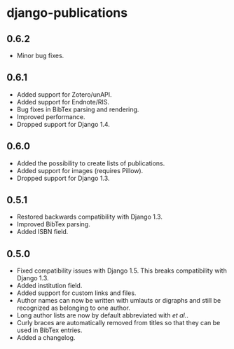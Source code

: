 # django-publications

## 0.6.2

- Minor bug fixes.

## 0.6.1

- Added support for Zotero/unAPI.
- Added support for Endnote/RIS.
- Bug fixes in BibTex parsing and rendering.
- Improved performance.
- Dropped support for Django 1.4.

## 0.6.0

- Added the possibility to create lists of publications.
- Added support for images (requires Pillow).
- Dropped support for Django 1.3.

## 0.5.1

- Restored backwards compatibility with Django 1.3.
- Improved BibTex parsing.
- Added ISBN field.

## 0.5.0

- Fixed compatibility issues with Django 1.5. This breaks compatibility with Django 1.3.
- Added institution field.
- Added support for custom links and files.
- Author names can now be written with umlauts or digraphs and still be recognized as belonging to one author.
- Long author lists are now by default abbreviated with *et al.*.
- Curly braces are automatically removed from titles so that they can be used in BibTex entries.
- Added a changelog.
